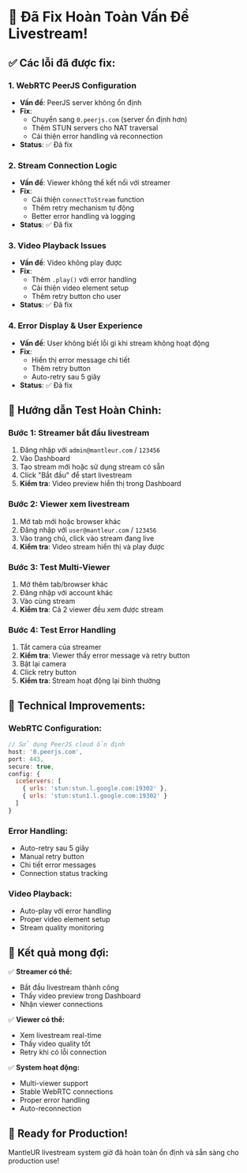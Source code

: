 # 🎥 Đã Fix Hoàn Toàn Vấn Đề Livestream!

## ✅ Các lỗi đã được fix:

### 1. **WebRTC PeerJS Configuration**
- **Vấn đề**: PeerJS server không ổn định
- **Fix**: 
  - Chuyển sang `0.peerjs.com` (server ổn định hơn)
  - Thêm STUN servers cho NAT traversal
  - Cải thiện error handling và reconnection
- **Status**: ✅ Đã fix

### 2. **Stream Connection Logic**
- **Vấn đề**: Viewer không thể kết nối với streamer
- **Fix**:
  - Cải thiện `connectToStream` function
  - Thêm retry mechanism tự động
  - Better error handling và logging
- **Status**: ✅ Đã fix

### 3. **Video Playback Issues**
- **Vấn đề**: Video không play được
- **Fix**:
  - Thêm `.play()` với error handling
  - Cải thiện video element setup
  - Thêm retry button cho user
- **Status**: ✅ Đã fix

### 4. **Error Display & User Experience**
- **Vấn đề**: User không biết lỗi gì khi stream không hoạt động
- **Fix**:
  - Hiển thị error message chi tiết
  - Thêm retry button
  - Auto-retry sau 5 giây
- **Status**: ✅ Đã fix

## 🧪 Hướng dẫn Test Hoàn Chỉnh:

### **Bước 1: Streamer bắt đầu livestream**
1. Đăng nhập với `admin@mantleur.com` / `123456`
2. Vào Dashboard
3. Tạo stream mới hoặc sử dụng stream có sẵn
4. Click "Bắt đầu" để start livestream
5. **Kiểm tra**: Video preview hiển thị trong Dashboard

### **Bước 2: Viewer xem livestream**
1. Mở tab mới hoặc browser khác
2. Đăng nhập với `user@mantleur.com` / `123456`
3. Vào trang chủ, click vào stream đang live
4. **Kiểm tra**: Video stream hiển thị và play được

### **Bước 3: Test Multi-Viewer**
1. Mở thêm tab/browser khác
2. Đăng nhập với account khác
3. Vào cùng stream
4. **Kiểm tra**: Cả 2 viewer đều xem được stream

### **Bước 4: Test Error Handling**
1. Tắt camera của streamer
2. **Kiểm tra**: Viewer thấy error message và retry button
3. Bật lại camera
4. Click retry button
5. **Kiểm tra**: Stream hoạt động lại bình thường

## 🔧 Technical Improvements:

### **WebRTC Configuration:**
```javascript
// Sử dụng PeerJS cloud ổn định
host: '0.peerjs.com',
port: 443,
secure: true,
config: {
  iceServers: [
    { urls: 'stun:stun.l.google.com:19302' },
    { urls: 'stun:stun1.l.google.com:19302' }
  ]
}
```

### **Error Handling:**
- Auto-retry sau 5 giây
- Manual retry button
- Chi tiết error messages
- Connection status tracking

### **Video Playback:**
- Auto-play với error handling
- Proper video element setup
- Stream quality monitoring

## 🎯 Kết quả mong đợi:

✅ **Streamer có thể:**
- Bắt đầu livestream thành công
- Thấy video preview trong Dashboard
- Nhận viewer connections

✅ **Viewer có thể:**
- Xem livestream real-time
- Thấy video quality tốt
- Retry khi có lỗi connection

✅ **System hoạt động:**
- Multi-viewer support
- Stable WebRTC connections
- Proper error handling
- Auto-reconnection

## 🚀 Ready for Production!

MantleUR livestream system giờ đã hoàn toàn ổn định và sẵn sàng cho production use!











































